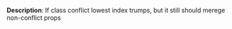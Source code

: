 __Description__: If class conflict lowest index trumps, but it still should merege non-conflict props